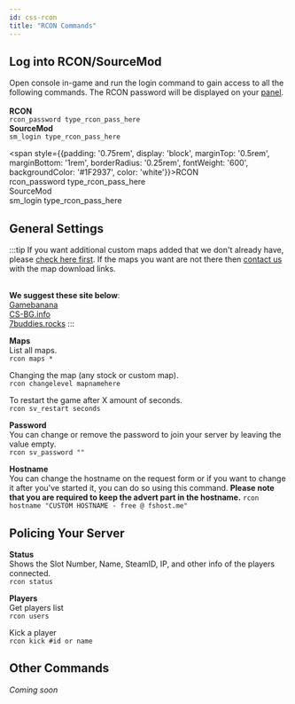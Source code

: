 ```yaml
---
id: css-rcon
title: "RCON Commands"
---
```


## Log into RCON/SourceMod
Open console in-game and run the login command to gain access to all the following commands. The RCON password will be displayed on your [panel](https://fshost.me/free-panel).
<br /><br /> **RCON** <br />
`rcon_password type_rcon_pass_here`
<br />**SourceMod** <br />
`sm_login type_rcon_pass_here`

<span style={{padding: '0.75rem', display: 'block', marginTop: '0.5rem', marginBottom: '1rem', borderRadius: '0.25rem', fontWeight: '600', backgroundColor: '#1F2937', color: 'white'}}>RCON<br />rcon_password type_rcon_pass_here<br />SourceMod<br />sm_login type_rcon_pass_here</span>

## General Settings
:::tip
If you want additional custom maps added that we don't already have, please [check here first](https://dl.fsho.st/cs16/maps/). If the maps you want are not there then [contact us](https://fshost.me/contact) with the map download links.

<br />**We suggest these site below**:
<br /> [Gamebanana](https://gamebanana.com/mods/cats/5181?)
<br /> [CS-BG.info](https://maps.cs-bg.info/maps/cz/) 
<br /> [7buddies.rocks](https://www.17buddies.rocks/17b2/View/Maps/Gam/1/Mod/11/Cat/93/All/0/Pag/1/Maps%20Cs%3ACz.html)
:::

**Maps**<br />
List all maps.
<br /> `rcon maps *`

Changing the map (any stock or custom map).
<br /> `rcon changelevel mapnamehere`

To restart the game after X amount of seconds.
<br /> `rcon sv_restart seconds`


**Password** <br />You can change or remove the password to join your server by leaving the value empty.
<br /> `rcon sv_password ""`

**Hostname** <br />You can change the hostname on the request form or if you want to change it after you've started it, you can do so using this command. **Please note that you are required to keep the advert part in the hostname.**
`rcon hostname "CUSTOM HOSTNAME - free @ fshost.me"`


## Policing Your Server

**Status**<br />
Shows the Slot Number, Name, SteamID, IP, and other info of the players connected.
<br />`rcon status`

**Players**<br />
Get players list
<br />`rcon users`

Kick a player
<br />`rcon kick #id or name`

## Other Commands
*Coming soon*
